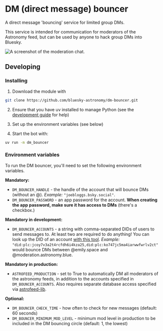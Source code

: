 # DM (direct message) bouncer

A direct message 'bouncing' service for limited group DMs. 

This service is intended for communication for moderators of the Astronomy feed, but can be used by anyone to hack group DMs into Bluesky.

![A screenshot of the moderation chat.](https://github.com/user-attachments/assets/deedf4e0-7f10-4f46-843e-fe2b4dfa939a)


## Developing

### Installing

1. Download the module with

```bash
git clone https://github.com/bluesky-astronomy/dm-bouncer.git
```

2. Ensure that you have uv installed to manage Python (see the [development guide](https://github.com/bluesky-astronomy/development-guide) for help)

3. Set up the environment variables (see below)

4. Start the bot with:

```bash
uv run -m dm_bouncer
```

### Environment variables

To run the DM bouncer, you'll need to set the following environment variables.

**Mandatory:**
* `DM_BOUNCER_HANDLE` - the handle of the account that will bounce DMs (without an @). _Example:_ `"joebloggs.bsky.social"`.
* `DM_BOUNCER_PASSWORD` - an app password for the account. **When creating the app password, make sure it has access to DMs** (there's a checkbox.)

**Mandatory in development:**
* `DM_BOUNCER_ACCOUNTS` - a string with comma-separated DIDs of users to send messages to. At least two are required to do anything! You can look up the DID of an account [with this tool](https://bsky-debug.app/handle?handle=astronomy.blue). _Example:_ `"did:plc:jcoy7v3a2t4rcfdh6i4kza25,did:plc:ko747jc5ma4iarwwfwrlv2ct"` would bounce DMs between @emily.space and @moderation.astronomy.blue.

**Mandatory in production:**
* `ASTROFEED_PRODUCTION` - set to True to automatically DM all moderators of the astronomy feeds, in addition to the accounts specified in `DM_BOUNCER_ACCOUNTS`. Also requires separate database access specified via [astrofeed-lib](https://github.com/bluesky-astronomy/astrofeed-lib).

**Optional:**
* `DM_BOUNCER_CHECK_TIME` - how often to check for new messages (default: 60 seconds)
* `DM_BOUNCER_MINIMUM_MOD_LEVEL` - minimum mod level in production to be included in the DM bouncing circle (default: 1, the lowest)
